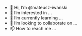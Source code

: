 - 👋 Hi, I’m @mateusz-iwanski
- 👀 I’m interested in ...
- 🌱 I’m currently learning ...
- 💞️ I’m looking to collaborate on ...
- 📫 How to reach me ...

<!---
mateusz-iwanski/mateusz-iwanski is a ✨ special ✨ repository because its `README.md` (this file) appears on your GitHub profile.
You can click the Preview link to take a look at your changes.
--->
